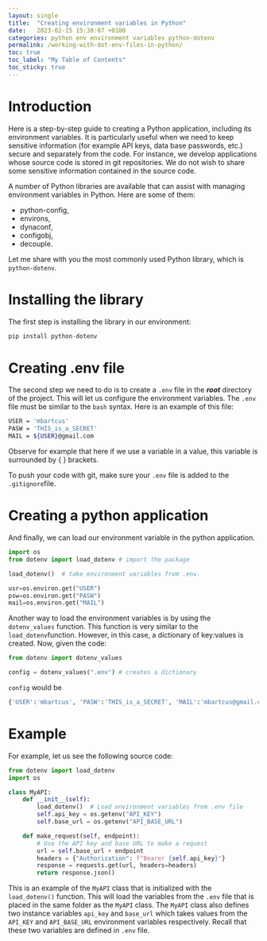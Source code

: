 ```yaml
---
layout: single
title:  "Creating environment variables in Python"
date:   2023-02-15 15:38:07 +0100
categories: python env environment variables python-dotenv
permalink: /working-with-dot-env-files-in-python/
toc: true
toc_label: "My Table of Contents"
toc_sticky: true
---
```


# Introduction
Here is a step-by-step guide to creating a Python application, including its environment variables. It is particularly useful when we need to keep sensitive information (for example API keys, data base passwords, etc.) secure and separately from the code. For instance, we develop applications whose source code is stored in git repositories. We do not wish to share some sensitive information contained in the source code.

A number of Python libraries are available that can assist with managing environment variables in Python. Here are some of them:
- python-config,
- environs,
- dynaconf,
- configobj,
- decouple.

Let me share with you the most commonly used Python library, which is ```python-dotenv```.

# Installing the library
The first step is installing the library in our environment:
```python
pip install python-dotenv
```

# Creating .env file
The second step we need to do is to create a ```.env``` file in the ***root*** directory of the project. This will let us configure the environment variables. The ```.env``` file must be similar to the ```bash``` syntax. Here is an example of this file:

```bash
USER = 'mbartcus'
PASW = 'THIS_is_a_SECRET'
MAIL = ${USER}@gmail.com
```

Observe for example that here if we use a variable in a value, this variable is surrounded by { } brackets.

To push your code with git, make sure your ```.env``` file is added to the ```.gitignore```file.

# Creating a python application
And finally, we can load our environment variable in the python application.

```python
import os
from dotenv import load_dotenv # import the package

load_dotenv()  # take environment variables from .env.

usr=os.environ.get("USER")
psw=os.environ.get("PASW")
mail=os.environ.get("MAIL")
```

Another way to load the environment variables is by using the ```dotenv_values``` function. This function is very similar to the ```load_dotenv```function. However, in this case, a dictionary of key:values is created. Now, given the code:

```python
from dotenv import dotenv_values

config = dotenv_values(".env") # creates a dictionary
```

```config``` would be

```python
{'USER':'mbartcus', 'PASW':'THIS_is_a_SECRET', 'MAIL':'mbartcus@gmail.com'}
```

# Example

For example, let us see the following source code:

```python
from dotenv import load_dotenv
import os

class MyAPI:
    def __init__(self):
        load_dotenv()  # Load environment variables from .env file
        self.api_key = os.getenv("API_KEY")
        self.base_url = os.getenv("API_BASE_URL")

    def make_request(self, endpoint):
        # Use the API key and base URL to make a request
        url = self.base_url + endpoint
        headers = {"Authorization": f"Bearer {self.api_key}"}
        response = requests.get(url, headers=headers)
        return response.json()
```

This is an example of the ```MyAPI``` class that is initialized with the ```load_dotenv()``` function. This will load the variables from the ```.env``` file that is placed in the same folder as the ```MyAPI``` class. The ```MyAPI``` class also defines two instance variables ```api_key``` and ```base_url``` which takes values from the ```API_KEY``` and ```API_BASE_URL``` environment variables respectively. Recall that these two variables are defined in ```.env``` file.
